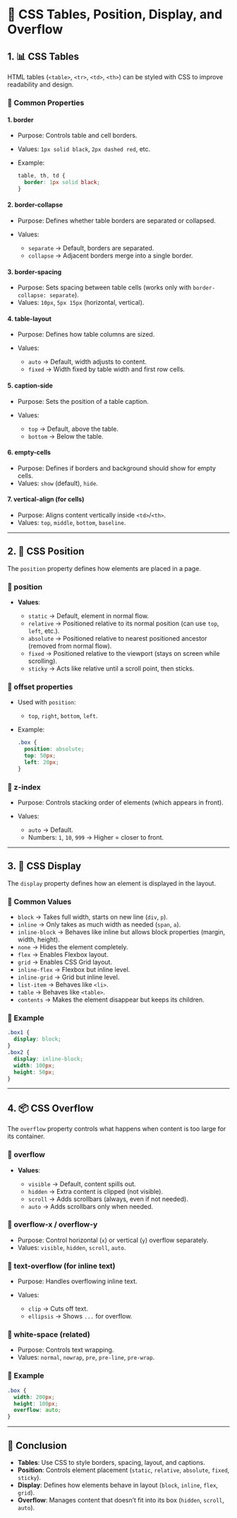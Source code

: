 # 📘 CSS Tables, Position, Display, and Overflow

## 1. 📊 CSS Tables

HTML tables (`<table>`, `<tr>`, `<td>`, `<th>`) can be styled with CSS to improve readability and design.

### 🔹 Common Properties

#### 1. **border**

* Purpose: Controls table and cell borders.
* Values: `1px solid black`, `2px dashed red`, etc.
* Example:

  ```css
  table, th, td {
    border: 1px solid black;
  }
  ```

#### 2. **border-collapse**

* Purpose: Defines whether table borders are separated or collapsed.
* Values:

  * `separate` → Default, borders are separated.
  * `collapse` → Adjacent borders merge into a single border.

#### 3. **border-spacing**

* Purpose: Sets spacing between table cells (works only with `border-collapse: separate`).
* Values: `10px`, `5px 15px` (horizontal, vertical).

#### 4. **table-layout**

* Purpose: Defines how table columns are sized.
* Values:

  * `auto` → Default, width adjusts to content.
  * `fixed` → Width fixed by table width and first row cells.

#### 5. **caption-side**

* Purpose: Sets the position of a table caption.
* Values:

  * `top` → Default, above the table.
  * `bottom` → Below the table.

#### 6. **empty-cells**

* Purpose: Defines if borders and background should show for empty cells.
* Values: `show` (default), `hide`.

#### 7. **vertical-align** (for cells)

* Purpose: Aligns content vertically inside `<td>`/`<th>`.
* Values: `top`, `middle`, `bottom`, `baseline`.

---

## 2. 📍 CSS Position

The `position` property defines how elements are placed in a page.

### 🔹 position

* **Values**:

  * `static` → Default, element in normal flow.
  * `relative` → Positioned relative to its normal position (can use `top`, `left`, etc.).
  * `absolute` → Positioned relative to nearest positioned ancestor (removed from normal flow).
  * `fixed` → Positioned relative to the viewport (stays on screen while scrolling).
  * `sticky` → Acts like relative until a scroll point, then sticks.

### 🔹 offset properties

* Used with `position`:

  * `top`, `right`, `bottom`, `left`.
* Example:

  ```css
  .box {
    position: absolute;
    top: 50px;
    left: 20px;
  }
  ```

### 🔹 z-index

* Purpose: Controls stacking order of elements (which appears in front).
* Values:

  * `auto` → Default.
  * Numbers: `1`, `10`, `999` → Higher = closer to front.

---

## 3. 📐 CSS Display

The `display` property defines how an element is displayed in the layout.

### 🔹 Common Values

* `block` → Takes full width, starts on new line (`div`, `p`).
* `inline` → Only takes as much width as needed (`span`, `a`).
* `inline-block` → Behaves like inline but allows block properties (margin, width, height).
* `none` → Hides the element completely.
* `flex` → Enables Flexbox layout.
* `grid` → Enables CSS Grid layout.
* `inline-flex` → Flexbox but inline level.
* `inline-grid` → Grid but inline level.
* `list-item` → Behaves like `<li>`.
* `table` → Behaves like `<table>`.
* `contents` → Makes the element disappear but keeps its children.

### 🔹 Example

```css
.box1 {
  display: block;
}
.box2 {
  display: inline-block;
  width: 100px;
  height: 50px;
}
```

---

## 4. 📦 CSS Overflow

The `overflow` property controls what happens when content is too large for its container.

### 🔹 overflow

* **Values**:

  * `visible` → Default, content spills out.
  * `hidden` → Extra content is clipped (not visible).
  * `scroll` → Adds scrollbars (always, even if not needed).
  * `auto` → Adds scrollbars only when needed.

### 🔹 overflow-x / overflow-y

* Purpose: Control horizontal (`x`) or vertical (`y`) overflow separately.
* Values: `visible`, `hidden`, `scroll`, `auto`.

### 🔹 text-overflow (for inline text)

* Purpose: Handles overflowing inline text.
* Values:

  * `clip` → Cuts off text.
  * `ellipsis` → Shows `...` for overflow.

### 🔹 white-space (related)

* Purpose: Controls text wrapping.
* Values: `normal`, `nowrap`, `pre`, `pre-line`, `pre-wrap`.

### 🔹 Example

```css
.box {
  width: 200px;
  height: 100px;
  overflow: auto;
}
```

---

## 🎯 Conclusion

* **Tables**: Use CSS to style borders, spacing, layout, and captions.
* **Position**: Controls element placement (`static`, `relative`, `absolute`, `fixed`, `sticky`).
* **Display**: Defines how elements behave in layout (`block`, `inline`, `flex`, `grid`).
* **Overflow**: Manages content that doesn’t fit into its box (`hidden`, `scroll`, `auto`).